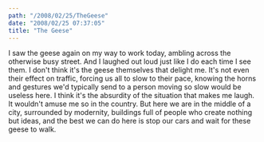 ```yaml
---
path: "/2008/02/25/TheGeese" 
date: "2008/02/25 07:37:05" 
title: "The Geese" 
---
```

<p>I saw the geese again on my way to work today, ambling across the otherwise busy street. And I laughed out loud just like I do each time I see them. I don't think it's the geese themselves that delight me. It's not even their effect on traffic, forcing us all to slow to their pace, knowing the horns and gestures we'd typically send to a person moving so slow would be useless here. I think it's the absurdity of the situation that makes me laugh. It wouldn't amuse me so in the country. But here we are in the middle of a city, surrounded by modernity, buildings full of people who create nothing but ideas, and the best we can do here is stop our cars and wait for these geese to walk.</p>
